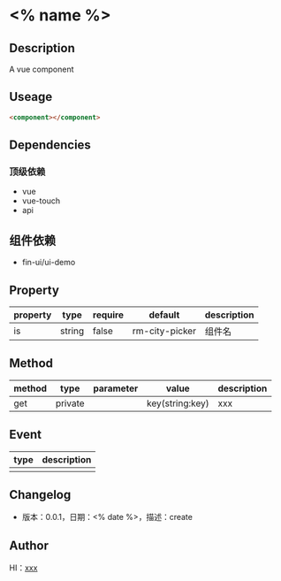 # <% name %>

## Description

A vue component

## Useage

```html
<component></component>
```

## Dependencies

### 顶级依赖

- vue
- vue-touch
- api

## 组件依赖

- fin-ui/ui-demo

## Property

|property|type|require|default|description|
|---|---|---|---|---|
|is|string|false|rm-city-picker|组件名|

## Method

|method|type|parameter|value|description|
|---|---|---|---|---|
|get|private||key(string:key)|xxx|

## Event
|type|description|
|---|---|
|||

## Changelog

* 版本：0.0.1，日期：<% date %>，描述：create

## Author

HI：[xxx](baidu://message/?id=xxx)
